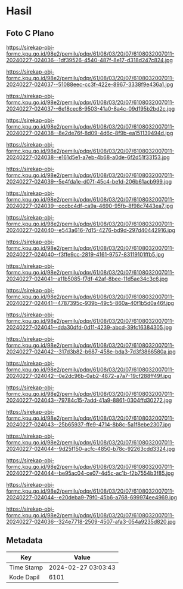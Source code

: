 # Hasil

## Foto C Plano

https://sirekap-obj-formc.kpu.go.id/98e2/pemilu/pdpr/61/08/03/20/07/6108032007011-20240227-024036--1df39526-4540-487f-8e17-d318d247c824.jpg

https://sirekap-obj-formc.kpu.go.id/98e2/pemilu/pdpr/61/08/03/20/07/6108032007011-20240227-024037--51088eec-cc3f-422e-8967-3338f9e436a1.jpg

https://sirekap-obj-formc.kpu.go.id/98e2/pemilu/pdpr/61/08/03/20/07/6108032007011-20240227-024037--6e18cec8-9503-41a0-8a4c-09d195b2bd2c.jpg

https://sirekap-obj-formc.kpu.go.id/98e2/pemilu/pdpr/61/08/03/20/07/6108032007011-20240227-024038--8e2de76f-8d09-4d6c-8f9b-ea151139494d.jpg

https://sirekap-obj-formc.kpu.go.id/98e2/pemilu/pdpr/61/08/03/20/07/6108032007011-20240227-024038--e161d5e1-a7eb-4b68-a0de-6f2d51f33153.jpg

https://sirekap-obj-formc.kpu.go.id/98e2/pemilu/pdpr/61/08/03/20/07/6108032007011-20240227-024039--5e4fda1e-d07f-45c4-be1d-206b61acb999.jpg

https://sirekap-obj-formc.kpu.go.id/98e2/pemilu/pdpr/61/08/03/20/07/6108032007011-20240227-024039--cccbc4df-ca9a-4690-95fb-8f98c7443ea7.jpg

https://sirekap-obj-formc.kpu.go.id/98e2/pemilu/pdpr/61/08/03/20/07/6108032007011-20240227-024040--e543a616-7d15-4276-bd9d-297d40442916.jpg

https://sirekap-obj-formc.kpu.go.id/98e2/pemilu/pdpr/61/08/03/20/07/6108032007011-20240227-024040--f3ffe9cc-2819-4161-9757-83119101ffb5.jpg

https://sirekap-obj-formc.kpu.go.id/98e2/pemilu/pdpr/61/08/03/20/07/6108032007011-20240227-024041--a11b5085-f7df-42af-8bee-11d5ae34c3c6.jpg

https://sirekap-obj-formc.kpu.go.id/98e2/pemilu/pdpr/61/08/03/20/07/6108032007011-20240227-024041--4787395c-939b-49c5-860a-40f1b5d0a46f.jpg

https://sirekap-obj-formc.kpu.go.id/98e2/pemilu/pdpr/61/08/03/20/07/6108032007011-20240227-024041--dda30dfd-0d11-4239-abcd-39fc16384305.jpg

https://sirekap-obj-formc.kpu.go.id/98e2/pemilu/pdpr/61/08/03/20/07/6108032007011-20240227-024042--317d3b82-b687-458e-bda3-7d3f3866580a.jpg

https://sirekap-obj-formc.kpu.go.id/98e2/pemilu/pdpr/61/08/03/20/07/6108032007011-20240227-024042--0e2dc96b-0ab2-4872-a7a7-19cf288ff49f.jpg

https://sirekap-obj-formc.kpu.go.id/98e2/pemilu/pdpr/61/08/03/20/07/6108032007011-20240227-024043--79784c15-7add-41a9-8861-0304ffd30272.jpg

https://sirekap-obj-formc.kpu.go.id/98e2/pemilu/pdpr/61/08/03/20/07/6108032007011-20240227-024043--25b65937-ffe9-4714-8b8c-5a1f8ebe2307.jpg

https://sirekap-obj-formc.kpu.go.id/98e2/pemilu/pdpr/61/08/03/20/07/6108032007011-20240227-024044--9d25f150-acfc-4850-b78c-92263cdd3324.jpg

https://sirekap-obj-formc.kpu.go.id/98e2/pemilu/pdpr/61/08/03/20/07/6108032007011-20240227-024044--be95ac04-ce07-4d5c-ac1b-f2b7554b3f85.jpg

https://sirekap-obj-formc.kpu.go.id/98e2/pemilu/pdpr/61/08/03/20/07/6108032007011-20240227-024044--e20deba9-79f0-45b6-a768-699974ee4969.jpg

https://sirekap-obj-formc.kpu.go.id/98e2/pemilu/pdpr/61/08/03/20/07/6108032007011-20240227-024036--324e7718-2509-4507-afa3-054a9235d820.jpg


## Metadata

| Key        | Value               |
| ---------- | ------------------- |
| Time Stamp | 2024-02-27 03:03:43 |
| Kode Dapil | 6101                |



